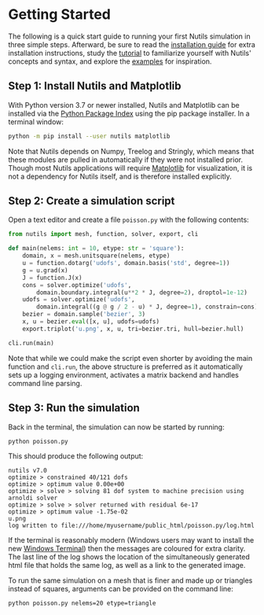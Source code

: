 # Getting Started

The following is a quick start guide to running your first Nutils simulation in
three simple steps. Afterward, be sure to read the [installation
guide](install.md) for extra installation instructions, study the
[tutorial](tutorial.md) to familiarize yourself with Nutils' concepts and
syntax, and explore the [examples](examples.md) for inspiration.

## Step 1: Install Nutils and Matplotlib

With Python version 3.7 or newer installed, Nutils and Matplotlib can be
installed via the [Python Package Index](https://pypi.org/project/nutils/)
using the pip package installer. In a terminal window:

```sh
python -m pip install --user nutils matplotlib
```

Note that Nutils depends on Numpy, Treelog and Stringly, which means that these
modules are pulled in automatically if they were not installed prior. Though most
Nutils applications will require [Matplotlib](https://matplotlib.org/) for
visualization, it is not a dependency for Nutils itself, and is therefore
installed explicitly.

## Step 2: Create a simulation script

Open a text editor and create a file `poisson.py` with the following contents:

```python
from nutils import mesh, function, solver, export, cli

def main(nelems: int = 10, etype: str = 'square'):
    domain, x = mesh.unitsquare(nelems, etype)
    u = function.dotarg('udofs', domain.basis('std', degree=1))
    g = u.grad(x)
    J = function.J(x)
    cons = solver.optimize('udofs',
        domain.boundary.integral(u**2 * J, degree=2), droptol=1e-12)
    udofs = solver.optimize('udofs',
        domain.integral((g @ g / 2 - u) * J, degree=1), constrain=cons)
    bezier = domain.sample('bezier', 3)
    x, u = bezier.eval([x, u], udofs=udofs)
    export.triplot('u.png', x, u, tri=bezier.tri, hull=bezier.hull)

cli.run(main)
```

Note that while we could make the script even shorter by avoiding the main
function and `cli.run`, the above structure is preferred as it automatically
sets up a logging environment, activates a matrix backend and handles command
line parsing.

## Step 3: Run the simulation

Back in the terminal, the simulation can now be started by running:

```sh
python poisson.py
```

This should produce the following output:

```
nutils v7.0
optimize > constrained 40/121 dofs
optimize > optimum value 0.00e+00
optimize > solve > solving 81 dof system to machine precision using arnoldi solver
optimize > solve > solver returned with residual 6e-17
optimize > optimum value -1.75e-02
u.png
log written to file:///home/myusername/public_html/poisson.py/log.html
```

If the terminal is reasonably modern (Windows users may want to install the new
[Windows Terminal](https://aka.ms/windowsterminal)) then the messages are
coloured for extra clarity. The last line of the log shows the location of the
simultaneously generated html file that holds the same log, as well as a link
to the generated image.

To run the same simulation on a mesh that is finer and made up or triangles
instead of squares, arguments can be provided on the command line:

```sh
python poisson.py nelems=20 etype=triangle
```
